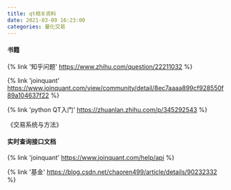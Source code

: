 ```yaml
---
title: qt相关资料
date: 2021-03-09 16:23:00
categories: 量化交易
---
```

#### 书籍
{% link '知乎问题' https://www.zhihu.com/question/22211032 %}  

{% link 'joinquant' https://www.joinquant.com/view/community/detail/8ec7aaaa899cf928550f89a104637f22 %}

{% link 'python QT入门' https://zhuanlan.zhihu.com/p/345292543 %}

《交易系统与方法》  

#### 实时查询接口文档

{% link 'joinquant' https://www.joinquant.com/help/api %}  

{% link '基金' https://blog.csdn.net/chaoren499/article/details/90232332 %}